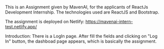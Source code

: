 This is an Assignment given by MavenAI, for the applicants of ReactJs Development Internship.
The technologies used are ReactJS and Bootstrap.

The assignment is deployed on Netlify:
https://mavenai-intern-test.netlify.app/

Introduction:
There is a LogIn page. After fill the fields and clicking on "Log In" button, the dashboad page appears, which is basically the assignment.
